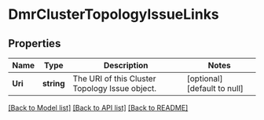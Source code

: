 # DmrClusterTopologyIssueLinks

## Properties
Name | Type | Description | Notes
------------ | ------------- | ------------- | -------------
**Uri** | **string** | The URI of this Cluster Topology Issue object. | [optional] [default to null]

[[Back to Model list]](../README.md#documentation-for-models) [[Back to API list]](../README.md#documentation-for-api-endpoints) [[Back to README]](../README.md)

